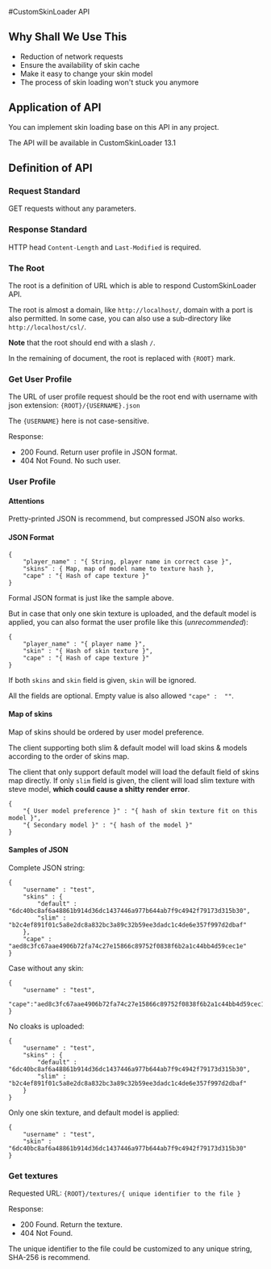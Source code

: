 
#CustomSkinLoader API

## Why Shall We Use This

- Reduction of network requests
- Ensure the availability of skin cache
- Make it easy to change your skin model
- The process of skin loading won't stuck you anymore

## Application of API

You can implement skin loading base on this API in any project.

The API will be available in CustomSkinLoader 13.1

## Definition of API

### Request Standard

GET requests without any parameters.

### Response Standard

HTTP head `Content-Length` and `Last-Modified` is required.

### The Root

The root is a definition of URL which is able to respond CustomSkinLoader API.

The root is almost a domain, like `http://localhost/`, domain with a port is also permitted. In some case, you can also use a sub-directory like `http://localhost/csl/`.

**Note** that the root should end with a slash `/`.

In the remaining of document, the root is replaced with `{ROOT}` mark.

### Get User Profile

The URL of user profile request should be the root end with username with json extension: `{ROOT}/{USERNAME}.json`

The `{USERNAME}` here is not case-sensitive.

Response:

 - 200 Found. Return user profile in JSON format.
 - 404 Not Found. No such user.

### User Profile

#### Attentions

Pretty-printed JSON is recommend, but compressed JSON also works.

#### JSON Format

```
{
    "player_name" : "{ String, player name in correct case }",
    "skins" : { Map, map of model name to texture hash },
    "cape" : "{ Hash of cape texture }"
}
```

Formal JSON format is just like the sample above.

But in case that only one skin texture is uploaded, and the default model is applied, you can also format the user profile like this (*unrecommended*):

```
{
    "player_name" : "{ player name }",
    "skin" : "{ Hash of skin texture }",
    "cape" : "{ Hash of cape texture }"
}
```

If both `skins` and `skin` field is given, `skin` will be ignored.

All the fields are optional. Empty value is also allowed `"cape" :  ""`.

#### Map of skins

Map of skins should be ordered by user model preference.

The client supporting both slim & default model will load skins & models according to the order of skins map.

The client that only support default model will load the default field of skins map directly. If only `slim` field is given, the client will load slim texture with steve model, **which could cause a shitty render error**.

```
{
    "{ User model preference }" : "{ hash of skin texture fit on this model }",
    "{ Secondary model }" : "{ hash of the model }"
}
```
#### Samples of JSON

Complete JSON string:

```
{
    "username" : "test",
    "skins" : {
        "default" : "6dc40bc8af6a48861b914d36dc1437446a977b644ab7f9c4942f79173d315b30",
        "slim" : "b2c4ef891f01c5a8e2dc8a832bc3a89c32b59ee3dadc1c4de6e357f997d2dbaf"
    },
    "cape" : "aed8c3fc67aae4906b72fa74c27e15866c89752f0838f6b2a1c44bb4d59cec1e"
}
```

Case without any skin:

```
{
    "username" : "test",
    "cape":"aed8c3fc67aae4906b72fa74c27e15866c89752f0838f6b2a1c44bb4d59cec1e"
}
```

No cloaks is uploaded:

```
{
    "username" : "test",
    "skins" : {
        "default" : "6dc40bc8af6a48861b914d36dc1437446a977b644ab7f9c4942f79173d315b30",
        "slim" : "b2c4ef891f01c5a8e2dc8a832bc3a89c32b59ee3dadc1c4de6e357f997d2dbaf"
    }
}
```

Only one skin texture, and default model is applied:

```
{
    "username" : "test",
    "skin" : "6dc40bc8af6a48861b914d36dc1437446a977b644ab7f9c4942f79173d315b30"
}
```

### Get textures

Requested URL: `{ROOT}/textures/{ unique identifier to the file }`

Response:

 - 200 Found. Return the texture.
 - 404 Not Found.

The unique identifier to the file could be customized to any unique string, SHA-256 is recommend.
